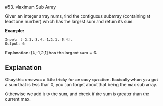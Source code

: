 #53. Maximum Sub Array

Given an integer array nums, find the contiguous subarray (containing at least one number) which has the largest sum and return its sum.

**Example:**

```
Input: [-2,1,-3,4,-1,2,1,-5,4],
Output: 6
```

Explanation: [4,-1,2,1] has the largest sum = 6.

## Explanation

Okay this one was a little tricky for an easy question. Basically when you get a sum that is less than 0, you can forget about that being the max sub array. 

Otherwise we add it to the sum, and check if the sum is greater than the current max.
